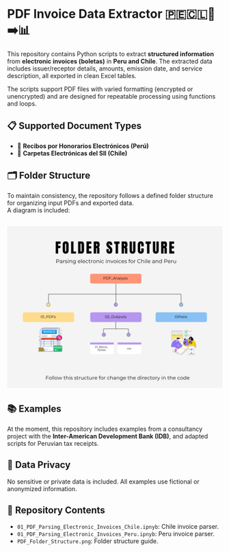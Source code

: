 # PDF Invoice Data Extractor 🇵🇪🇨🇱📄➡️📊

This repository contains Python scripts to extract **structured information** from **electronic invoices (boletas)** in **Peru and Chile**. The extracted data includes issuer/receptor details, amounts, emission date, and service description, all exported in clean Excel tables.

The scripts support PDF files with varied formatting (encrypted or unencrypted) and are designed for repeatable processing using functions and loops.

## 📋 Supported Document Types

- 📑 **Recibos por Honorarios Electrónicos (Perú)**
- 📄 **Carpetas Electrónicas del SII (Chile)**

## 🗂 Folder Structure

To maintain consistency, the repository follows a defined folder structure for organizing input PDFs and exported data.  
A diagram is included:

## <img src="https://github.com/Caro9926/Parsing_Invoices_Chile_Peru/blob/master/PDF_Folder_Structure_vf.png" > 

## 📚 Examples

At the moment, this repository includes examples from a consultancy project with the **Inter-American Development Bank (IDB)**, and adapted scripts for Peruvian tax receipts.

## 🔐 Data Privacy

No sensitive or private data is included. All examples use fictional or anonymized information.

## 📁 Repository Contents

- `01_PDF_Parsing_Electronic_Invoices_Chile.ipnyb`: Chile invoice parser.
- `01_PDF_Parsing_Electronic_Invoices_Peru.ipnyb`: Peru invoice parser.
- `PDF_Folder_Structure.png`: Folder structure guide.
